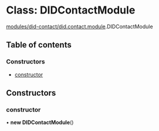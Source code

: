# Class: DIDContactModule

[modules/did-contact/did.contact.module](../modules/modules_did_contact_did_contact_module.md).DIDContactModule

## Table of contents

### Constructors

- [constructor](modules_did_contact_did_contact_module.DIDContactModule.md#constructor)

## Constructors

### constructor

• **new DIDContactModule**()

